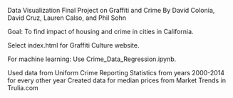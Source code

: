 Data Visualization Final Project on Graffiti and Crime
By David Colonia, David Cruz, Lauren Calso, and Phil Sohn

Goal: To find impact of housing and crime in cities in California. 

Select index.html for Graffiti Culture website.

For machine learning:
Use Crime_Data_Regression.ipynb.

Used data from Uniform Crime Reporting Statistics from years 2000-2014 for every other year
Created data for median prices from Market Trends in Trulia.com

